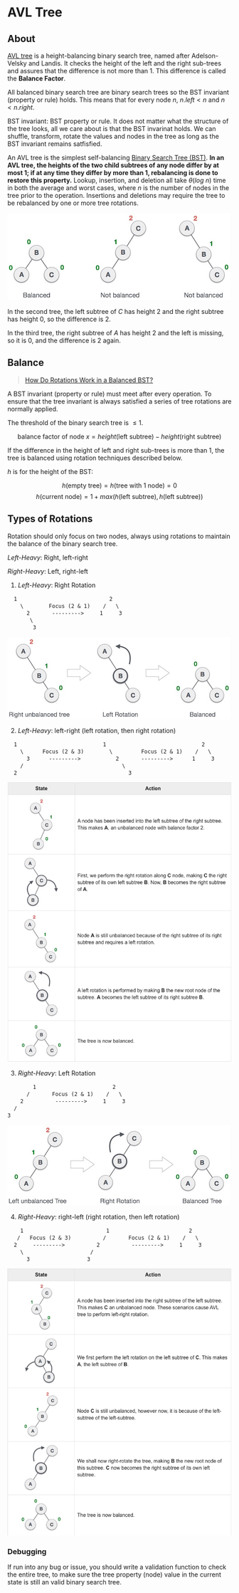 # AVL Tree

## About

[AVL tree](https://en.wikipedia.org/wiki/AVL_tree) is a height-balancing binary search tree, named after Adelson-Velsky and Landis. It checks the height of the left and the right sub-trees and assures that the difference is not more than $1$. This difference is called the **Balance Factor**.

All balanced binary search tree are binary search trees so the BST invariant (property or rule) holds. This means that for every node $n$, $n.left < n$ and $n < n.right$.

BST invariant: BST property or rule.
It does not matter what the structure of the tree looks, all we care about is that the BST invarinat holds.
We can shuffle, transform, rotate the values and nodes in the tree as long as the BST invariant remains satfisfied.

An AVL tree is the simplest self-balancing [Binary Search Tree (BST)](../binary-search-tree/README.md). **In an AVL tree, the heights of the two child subtrees of any node differ by at most $1$; if at any time they differ by more than $1$, rebalancing is done to restore this property.** Lookup, insertion, and deletion all take $\theta(log \ n)$ time in both the average and worst cases, where $n$ is the number of nodes in the tree prior to the operation. Insertions and deletions may require the tree to be rebalanced by one or more tree rotations.

![image](./images/1.jpg)

In the second tree, the left subtree of $C$ has height $2$ and the right subtree has height $0$, so the difference is $2$.

In the third tree, the right subtree of $A$ has height $2$ and the left is missing, so it is $0$, and the difference is $2$ again.

## Balance

> [How Do Rotations Work in a Balanced BST?](https://www.youtube.com/watch?v=q4fnJZr8ztY)

A BST invariant (property or rule) must meet after every operation. To ensure that the tree invariant is always satisfied a series of tree
rotations are normally applied.

The threshold of the binary search tree is $\leq 1$.

$$\text{balance factor of node } x = height(\text{left subtree}) - height(\text{right subtree})$$

If the difference in the height of left and right sub-trees is more than $1$, the tree is balanced using rotation techniques described below.

$h$ is for the height of the BST:

$$h(\text{empty tree}) = h(\text{tree with } 1 \text{ node}) = 0$$
$$h(\text{current node}) = 1 + max(h(\text{left subtree}), h(\text{left subtree}))$$

## Types of Rotations

Rotation should only focus on two nodes, always using rotations to maintain the balance of the binary search tree.

*Left-Heavy*: Right, left-right

*Right-Heavy*: Left, right-left

1. *Left-Heavy*: Right Rotation

```
  1                             2
    \        Focus (2 & 1)    /   \
      2       --------->     1     3
       \
        3
```

![image](./images/2.jpg)

2. *Left-Heavy*: left-right (left rotation, then right rotation)

```
  1                           1                              2
    \      Focus (2 & 3)        \         Focus (2 & 1)    /   \
      3      --------->           2       --------->      1     3
    /                               \
  2                                   3
```

![image](./images/5.png)

3. *Right-Heavy*: Left Rotation



```
        1                        2
      /       Focus (2 & 1)    /   \
    2          --------->     1     3
  /
3
```

![image](./images/3.jpg)

4. *Right-Heavy*: right-left (right rotation, then left rotation)

```
    1                          1                         2
   /   Focus (2 & 3)          /       Focus (2 & 1)    /   \
  2     --------->          2          --------->     1     3
    \                     /
      3                  3
```

![image](./images/4.png)


### Debugging

If run into any bug or issue, you should write a validation function to check the entire tree, to make sure the tree property (node) value in the current state is still an valid binary search tree.
